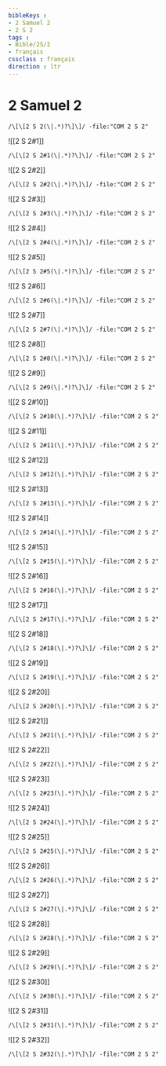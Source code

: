 ```yaml
---
bibleKeys : 
- 2 Samuel 2
- 2 S 2
tags : 
- Bible/2S/2
- français
cssclass : français
direction : ltr
---
```


# 2 Samuel 2

```query
/\[\[2 S 2(\|.*)?\]\]/ -file:"COM 2 S 2"
```



![[2 S 2#1]]

```query
/\[\[2 S 2#1(\|.*)?\]\]/ -file:"COM 2 S 2"
```

![[2 S 2#2]]

```query
/\[\[2 S 2#2(\|.*)?\]\]/ -file:"COM 2 S 2"
```

![[2 S 2#3]]

```query
/\[\[2 S 2#3(\|.*)?\]\]/ -file:"COM 2 S 2"
```

![[2 S 2#4]]

```query
/\[\[2 S 2#4(\|.*)?\]\]/ -file:"COM 2 S 2"
```

![[2 S 2#5]]

```query
/\[\[2 S 2#5(\|.*)?\]\]/ -file:"COM 2 S 2"
```

![[2 S 2#6]]

```query
/\[\[2 S 2#6(\|.*)?\]\]/ -file:"COM 2 S 2"
```

![[2 S 2#7]]

```query
/\[\[2 S 2#7(\|.*)?\]\]/ -file:"COM 2 S 2"
```

![[2 S 2#8]]

```query
/\[\[2 S 2#8(\|.*)?\]\]/ -file:"COM 2 S 2"
```

![[2 S 2#9]]

```query
/\[\[2 S 2#9(\|.*)?\]\]/ -file:"COM 2 S 2"
```

![[2 S 2#10]]

```query
/\[\[2 S 2#10(\|.*)?\]\]/ -file:"COM 2 S 2"
```

![[2 S 2#11]]

```query
/\[\[2 S 2#11(\|.*)?\]\]/ -file:"COM 2 S 2"
```

![[2 S 2#12]]

```query
/\[\[2 S 2#12(\|.*)?\]\]/ -file:"COM 2 S 2"
```

![[2 S 2#13]]

```query
/\[\[2 S 2#13(\|.*)?\]\]/ -file:"COM 2 S 2"
```

![[2 S 2#14]]

```query
/\[\[2 S 2#14(\|.*)?\]\]/ -file:"COM 2 S 2"
```

![[2 S 2#15]]

```query
/\[\[2 S 2#15(\|.*)?\]\]/ -file:"COM 2 S 2"
```

![[2 S 2#16]]

```query
/\[\[2 S 2#16(\|.*)?\]\]/ -file:"COM 2 S 2"
```

![[2 S 2#17]]

```query
/\[\[2 S 2#17(\|.*)?\]\]/ -file:"COM 2 S 2"
```

![[2 S 2#18]]

```query
/\[\[2 S 2#18(\|.*)?\]\]/ -file:"COM 2 S 2"
```

![[2 S 2#19]]

```query
/\[\[2 S 2#19(\|.*)?\]\]/ -file:"COM 2 S 2"
```

![[2 S 2#20]]

```query
/\[\[2 S 2#20(\|.*)?\]\]/ -file:"COM 2 S 2"
```

![[2 S 2#21]]

```query
/\[\[2 S 2#21(\|.*)?\]\]/ -file:"COM 2 S 2"
```

![[2 S 2#22]]

```query
/\[\[2 S 2#22(\|.*)?\]\]/ -file:"COM 2 S 2"
```

![[2 S 2#23]]

```query
/\[\[2 S 2#23(\|.*)?\]\]/ -file:"COM 2 S 2"
```

![[2 S 2#24]]

```query
/\[\[2 S 2#24(\|.*)?\]\]/ -file:"COM 2 S 2"
```

![[2 S 2#25]]

```query
/\[\[2 S 2#25(\|.*)?\]\]/ -file:"COM 2 S 2"
```

![[2 S 2#26]]

```query
/\[\[2 S 2#26(\|.*)?\]\]/ -file:"COM 2 S 2"
```

![[2 S 2#27]]

```query
/\[\[2 S 2#27(\|.*)?\]\]/ -file:"COM 2 S 2"
```

![[2 S 2#28]]

```query
/\[\[2 S 2#28(\|.*)?\]\]/ -file:"COM 2 S 2"
```

![[2 S 2#29]]

```query
/\[\[2 S 2#29(\|.*)?\]\]/ -file:"COM 2 S 2"
```

![[2 S 2#30]]

```query
/\[\[2 S 2#30(\|.*)?\]\]/ -file:"COM 2 S 2"
```

![[2 S 2#31]]

```query
/\[\[2 S 2#31(\|.*)?\]\]/ -file:"COM 2 S 2"
```

![[2 S 2#32]]

```query
/\[\[2 S 2#32(\|.*)?\]\]/ -file:"COM 2 S 2"
```

